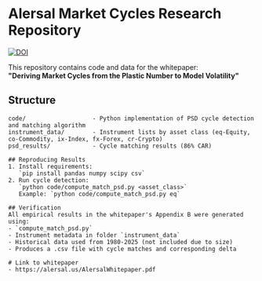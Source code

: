 # Alersal Market Cycles Research Repository
[![DOI](https://zenodo.org/badge/DOI/10.5281/zenodo.XXXXXX.svg)](https://doi.org/10.5281/zenodo.XXXXXX)

This repository contains code and data for the whitepaper:  
**"Deriving Market Cycles from the Plastic Number to Model Volatility"**

## Structure
```
code/                   - Python implementation of PSD cycle detection and matching algorithm
instrument_data/        - Instrument lists by asset class (eq-Equity, co-Commodity, ix-Index, fx-Forex, cr-Crypto)
psd_results/            - Cycle matching results (86% CAR)

## Reproducing Results
1. Install requirements:  
   `pip install pandas numpy scipy csv`
2. Run cycle detection:  
   `python code/compute_match_psd.py <asset_class>`  
   Example: `python code/compute_match_psd.py eq`

## Verification
All empirical results in the whitepaper's Appendix B were generated using:
- `compute_match_psd.py`
- Instrument metadata in folder `instrument_data`
- Historical data used from 1980-2025 (not included due to size)
- Produces a .csv file with cycle matches and corresponding delta

# Link to whitepaper
- https://alersal.us/AlersalWhitepaper.pdf
